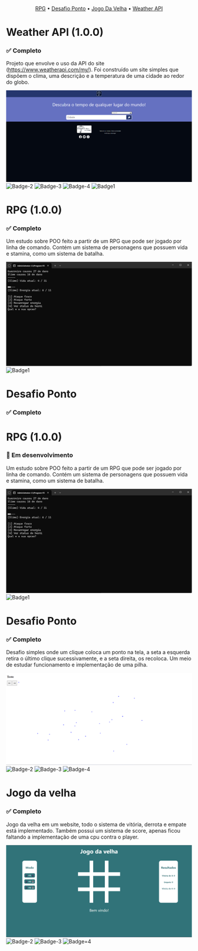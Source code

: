<p align="center"> 
	<a href=#rpg>RPG</a> •
	<a href=#desafio-ponto>Desafio Ponto</a> •
	<a href=#jogo-da-velha>Jogo Da Velha</a> •
	<a href=#weather-api>Weather API</a>
</p>

<h1 id='weather-api'>Weather API (1.0.0)</h1>
<h3>✅ Completo</h3>

Projeto que envolve o uso da API do site (https://www.weatherapi.com/my/).
Foi construído um site simples que dispõem o clima, uma descrição e a temperatura de uma cidade ao redor do globo.

![Imagem-4](https://raw.githubusercontent.com/NicolasChirazawa/projetos-estudo/refs/heads/main/read-me/Screenshot_4.png)
![Badge-2](https://img.shields.io/static/v1?label=Marca%C3%A7%C3%A3o&message=HTML5&color=E34F26&style=for-the-badge&logo=HTML5)
![Badge-3](https://img.shields.io/static/v1?label=Estilo&message=CSS3&color=1572B6&style=for-the-badge&logo=CSS3)
![Badge-4](https://img.shields.io/static/v1?label=Linguagem&message=Javascript&color=F7DF1E&style=for-the-badge&logo=javascript)
![Badge1](https://img.shields.io/static/v1?label=Linguagem&message=Node.js&color=5FA04E&style=for-the-badge&logo=Node.js)

<h1 id='rpg'>RPG (1.0.0)</h1>
<h3>✅ Completo</h3>

Um estudo sobre POO feito a partir de um RPG que pode ser jogado por linha de comando.
Contém um sistema de personagens que possuem vida e stamina, como um sistema de batalha.

![Imagem-3](https://raw.githubusercontent.com/NicolasChirazawa/projetos-estudo/refs/heads/main/read-me/Screenshot_3.png)
![Badge1](https://img.shields.io/static/v1?label=Linguagem&message=Node.js&color=5FA04E&style=for-the-badge&logo=Node.js)

<h1 id='desafio-ponto'>Desafio Ponto</h1>
<h3>✅ Completo</h3>

<h1 id='rpg'>RPG (1.0.0)</h1>
<h3>🚧 Em desenvolvimento</h3>

Um estudo sobre POO feito a partir de um RPG que pode ser jogado por linha de comando.
Contém um sistema de personagens que possuem vida e stamina, como um sistema de batalha.

![Imagem-3](https://raw.githubusercontent.com/NicolasChirazawa/projetos-estudo/refs/heads/main/read-me/Screenshot_3.png)
![Badge1](https://img.shields.io/static/v1?label=Linguagem&message=Node.js&color=5FA04E&style=for-the-badge&logo=Node.js)

<h1 id='desafio-ponto'>Desafio Ponto</h1>
<h3>✅ Completo</h3>

Desafio simples onde um clique coloca um ponto na tela, a seta a esquerda retira o último clique sucessivamente, e a seta direita, os recoloca. Um meio de estudar funcionamento e implementação de uma pilha.

![Imagem=2](https://github.com/NicolasChirazawa/projetos-estudo/blob/main/read-me/Screenshot_2.png?raw=true)
![Badge-2](https://img.shields.io/static/v1?label=Marca%C3%A7%C3%A3o&message=HTML5&color=E34F26&style=for-the-badge&logo=HTML5)
![Badge-3](https://img.shields.io/static/v1?label=Estilo&message=CSS3&color=1572B6&style=for-the-badge&logo=CSS3)
![Badge-4](https://img.shields.io/static/v1?label=Linguagem&message=Javascript&color=F7DF1E&style=for-the-badge&logo=javascript)

<h1 id='jogo-da-velha'>Jogo da velha</h1>
<h3>✅ Completo</h3>

Jogo da velha em um website, todo o sistema de vitória, derrota e empate está implementado.
Também possui um sistema de score, apenas ficou faltando a implementação de uma cpu contra o player.

![Imagem-1](https://github.com/NicolasChirazawa/projetos-estudo/blob/main/read-me/Screenshot_1.png?raw=true)
![Badge-2](https://img.shields.io/static/v1?label=Marca%C3%A7%C3%A3o&message=HTML5&color=E34F26&style=for-the-badge&logo=HTML5)
![Badge-3](https://img.shields.io/static/v1?label=Estilo&message=CSS3&color=1572B6&style=for-the-badge&logo=CSS3)
![Badge=4](https://img.shields.io/static/v1?label=Linguagem&message=Javascript&color=F7DF1E&style=for-the-badge&logo=javascript)
